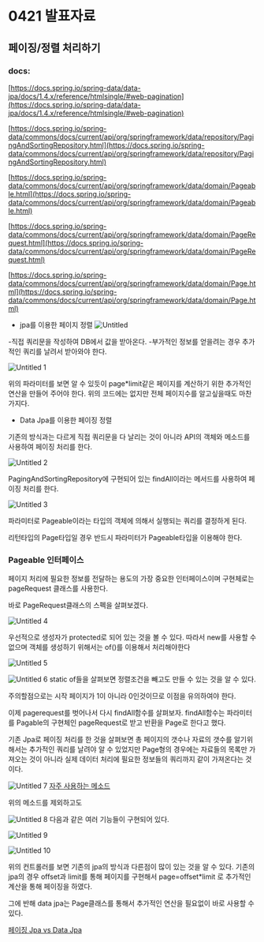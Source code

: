 # 0421 발표자료

## 페이징/정렬 처리하기

### docs:

 [https://docs.spring.io/spring-data/data-jpa/docs/1.4.x/reference/htmlsingle/#web-pagination](https://docs.spring.io/spring-data/data-jpa/docs/1.4.x/reference/htmlsingle/#web-pagination)

[https://docs.spring.io/spring-data/commons/docs/current/api/org/springframework/data/repository/PagingAndSortingRepository.html](https://docs.spring.io/spring-data/commons/docs/current/api/org/springframework/data/repository/PagingAndSortingRepository.html)

[https://docs.spring.io/spring-data/commons/docs/current/api/org/springframework/data/domain/Pageable.html](https://docs.spring.io/spring-data/commons/docs/current/api/org/springframework/data/domain/Pageable.html)

[https://docs.spring.io/spring-data/commons/docs/current/api/org/springframework/data/domain/PageRequest.html](https://docs.spring.io/spring-data/commons/docs/current/api/org/springframework/data/domain/PageRequest.html)

[https://docs.spring.io/spring-data/commons/docs/current/api/org/springframework/data/domain/Page.html](https://docs.spring.io/spring-data/commons/docs/current/api/org/springframework/data/domain/Page.html)

- jpa를 이용한 페이지 정렬
![Untitled](https://user-images.githubusercontent.com/76509935/115396217-b3410200-a21f-11eb-82f4-581cf0ead5ee.png)

-직접 쿼리문을 작성하여 DB에서 값을 받아온다.
-부가적인 정보를 얻을려는 경우 추가적인 쿼리를 날려서 받아와야 한다.

![Untitled 1](https://user-images.githubusercontent.com/76509935/115396189-afad7b00-a21f-11eb-8257-393fcc8d1384.png)

위의 파라미터를 보면 알 수 있듯이 page*limit같은 페이지를 계산하기 위한 추가적인 연산을 만들어 주어야 한다. 위의 코드에는 없지만 전체 페이지수를 알고싶을때도 마찬가지다.

- Data Jpa를 이용한 페이징 정렬

기존의 방식과는 다르게 직접 쿼리문을 다 날리는 것이 아니라 API의 객체와 메소드를 사용하여 페이징 처리를 한다.

 
![Untitled 2](https://user-images.githubusercontent.com/76509935/115396192-b0461180-a21f-11eb-9f06-a2acdfe891ec.png)

PagingAndSortingRepository에 구현되어 있는 findAll이라는 메서드를 사용하여 페이징 처리를 한다.

![Untitled 3](https://user-images.githubusercontent.com/76509935/115396194-b0dea800-a21f-11eb-977f-e257447085cd.png)

파라미터로 Pageable이라는 타입의 객체에 의해서 실행되는 쿼리를 결정하게 된다.

리턴타입의 Page<T>타입일 경우 반드시 파라미터가 Pageable타입을 이용해야 한다.

### Pageable 인터페이스

페이지 처리에 필요한 정보를 전달하는 용도의 가장 중요한 인터페이스이며 구현체로는 pageRequest 클래스를 사용한다.

바로 PageRequest클래스의 스펙을 살펴보겠다.

![Untitled 4](https://user-images.githubusercontent.com/76509935/115396195-b0dea800-a21f-11eb-8f2b-d080dd2800ec.png)

우선적으로 생성자가 protected로 되어 있는 것을 볼 수 있다. 따라서 new를 사용할 수 없으며 객체를 생성하기 위해서는 of()를 이용해서 처리해야한다

![Untitled 5](https://user-images.githubusercontent.com/76509935/115396200-b1773e80-a21f-11eb-9347-56ec9ab32714.png)

![Untitled 6](https://user-images.githubusercontent.com/76509935/115396201-b1773e80-a21f-11eb-9151-180f9ca643f4.png)
static of들을 살펴보면 정렬조건을 빼고도 만들 수 있는 것을 알 수 있다.

주의할점으로는 시작 페이지가 1이 아니라 0인것이므로 이점을 유의하여야 한다.

이제 pagerequest를 벗어나서 다시 findAll함수를 살펴보자. findAll함수는 파라미터를 Pagable의 구현체인 pageRequest로 받고 반환을 Page로 한다고 했다.

기존 Jpa로 페이징 처리를 한 것을 살펴보면 총 페이지의 갯수나 자료의 갯수를 알기위해서는 추가적인 쿼리를 날려야 알 수 있었지만 Page형의 경우에는 자료들의 목록만 가져오는 것이 아니라 실제 데이터 처리에 필요한 정보들의 쿼리까지 같이 가져온다는 것이다.


![Untitled 7](https://user-images.githubusercontent.com/76509935/115396205-b20fd500-a21f-11eb-9856-f9b4b1a3d26c.png)
[자주 사용하는 메소드](0421%20%E1%84%87%E1%85%A1%E1%86%AF%E1%84%91%E1%85%AD%E1%84%8C%E1%85%A1%E1%84%85%E1%85%AD%20040e37c178114303a9934a10a8f2a6ee/%E1%84%8C%E1%85%A1%E1%84%8C%E1%85%AE%20%E1%84%89%E1%85%A1%E1%84%8B%E1%85%AD%E1%86%BC%E1%84%92%E1%85%A1%E1%84%82%E1%85%B3%E1%86%AB%20%E1%84%86%E1%85%A6%E1%84%89%E1%85%A9%E1%84%83%E1%85%B3%20ef95553319274e9f912d04a5ce4538f8.csv)

위의 메소드를 제외하고도 

![Untitled 8](https://user-images.githubusercontent.com/76509935/115396206-b20fd500-a21f-11eb-8ef6-23e4ce76cbf5.png)
다음과 같은 여러 기능들이 구현되어 있다.

![Untitled 9](https://user-images.githubusercontent.com/76509935/115396210-b2a86b80-a21f-11eb-9855-7b8b245dd51e.png)

![Untitled 10](https://user-images.githubusercontent.com/76509935/115396213-b2a86b80-a21f-11eb-9eaf-7e2d43b90e5d.png)

위의 컨트롤러를 보면 기존의 jpa의 방식과 다른점이 많이 있는 것을 알 수 있다. 기존의  jpa의 경우 offset과 limit를 통해 페이지를 구현해서 page=offset*limit 로 추가적인 계산을 통해 페이징을 하였다.

그에 반해 data jpa는 Page클래스를 통해서 추가적인 연산을 필요없이 바로 사용할 수 있다.

[페이징 Jpa vs Data Jpa](0421%20%E1%84%87%E1%85%A1%E1%86%AF%E1%84%91%E1%85%AD%E1%84%8C%E1%85%A1%E1%84%85%E1%85%AD%20040e37c178114303a9934a10a8f2a6ee/%E1%84%91%E1%85%A6%E1%84%8B%E1%85%B5%E1%84%8C%E1%85%B5%E1%86%BC%20Jpa%20vs%20Data%20Jpa%209417c823e6a84d02b8e15957f5e9b1e4.csv)
